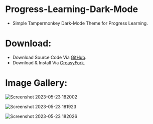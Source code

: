 # Progress-Learning-Dark-Mode
- Simple Tampermonkey Dark-Mode Theme for Progress Learning.

# Download:
- Download Source Code Via [GitHub](https://github.com/Cracko298/Progress-Learning-Dark-Mode/releases/download/v1.0-alpha-1/Dark-Mode-Theme.js).
- Download & Install Via [GreasyFork](https://greasyfork.org/en/scripts/466937-progress-learning-dark-mode).

# Image Gallery:
![Screenshot 2023-05-23 182002](https://github.com/Cracko298/Progress-Learning-Dark-Mode/assets/78656905/0412b38e-bcf4-4025-96bc-2181dd3b5f00)

![Screenshot 2023-05-23 181923](https://github.com/Cracko298/Progress-Learning-Dark-Mode/assets/78656905/79d84634-43d2-4db1-9489-e8575a0af294)

![Screenshot 2023-05-23 182026](https://github.com/Cracko298/Progress-Learning-Dark-Mode/assets/78656905/a1b989de-1f8f-4ef7-b81c-4d63e53104c0)
